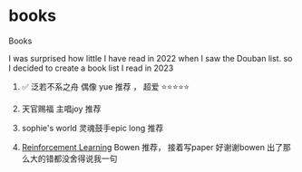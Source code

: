 # books
Books 

I was surprised how little I have read in 2022 when I saw the Douban list.
so I decided to create a book list I read in 2023

1. ✅ 泛若不系之舟
偶像 yue 推荐 ， 超爱 ⭐️⭐️⭐️⭐️⭐️

2. 天官赐福
主唱joy 推荐

3. sophie's world
灵魂鼓手epic long 推荐

4. [Reinforcement Learning](https://github.com/fangya18/books/blob/main/SuttonBartoIPRLBook2ndEd.pdf)
Bowen 推荐， 接着写paper
好谢谢bowen 出了那么大的错都没舍得说我一句

